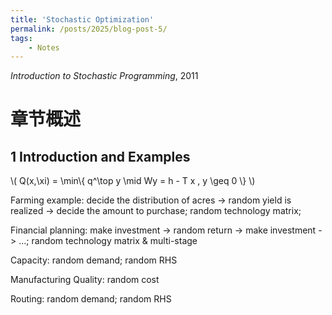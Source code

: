 ```yaml
---
title: 'Stochastic Optimization'
permalink: /posts/2025/blog-post-5/
tags: 
    - Notes
---
```

*Introduction to Stochastic Programming*, 2011

# 章节概述

## 1 Introduction and Examples

\\( Q(x,\xi) = \min\\{ q^\top y \mid Wy = h - T x , y \geq 0 \\} \\)

Farming example: decide the distribution of acres -> random yield is realized -> decide the amount to purchase; random technology matrix;

Financial planning: make investment -> random return -> make investment -> ...; random technology matrix & multi-stage

Capacity: random demand; random RHS

Manufacturing Quality: random cost

Routing: random demand; random RHS